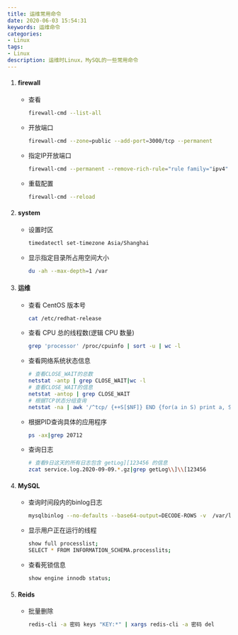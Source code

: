 ```yaml
---
title: 运维常用命令
date: 2020-06-03 15:54:31
keywords: 运维命令
categories: 
- Linux
tags:
- Linux
description: 运维时Linux，MySQL的一些常用命令
---
```


1. #### firewall

    - 查看
        ```bash
        firewall-cmd --list-all
        ```

    - 开放端口
        ```bash
        firewall-cmd --zone=public --add-port=3000/tcp --permanent
        ```

    - 指定IP开放端口
        ```bash
        firewall-cmd --permanent --remove-rich-rule="rule family="ipv4" source address="111.111.111.111" port protocol="tcp" port="3000" accept"
        ```

    - 重载配置
        ```bash
        firewall-cmd --reload
        ```

2. #### system

    - 设置时区
        ```bash
        timedatectl set-timezone Asia/Shanghai
        ```

    - 显示指定目录所占用空间大小
        ```bash
        du -ah --max-depth=1 /var
        ```

3. #### 运维

    - 查看 CentOS 版本号
        ```bash
        cat /etc/redhat-release
        ```

    - 查看 CPU 总的线程数(逻辑 CPU 数量)
        ```bash
        grep 'processor' /proc/cpuinfo | sort -u | wc -l
        ```

    - 查看网络系统状态信息
        ```bash
        # 查看CLOSE_WAIT的总数
        netstat -antp | grep CLOSE_WAIT|wc -l
        # 查看CLOSE_WAIT的信息
        netstat -antop | grep CLOSE_WAIT
        # 根据TCP状态分组查询
        netstat -na | awk '/^tcp/ {++S[$NF]} END {for(a in S) print a, S[a]}'
        ```

    - 根据PID查询具体的应用程序
        ```bash
        ps -ax|grep 20712
        ```

    - 查询日志
        ```bash
        # 查看9日这天的所有日志包含 getLog][123456 的信息
        zcat service.log.2020-09-09.*.gz|grep getLog\\]\\[123456
        ```

4. #### MySQL
   
    - 查询时间段内的binlog日志
        ```bash
        mysqlbinlog --no-defaults --base64-output=DECODE-ROWS -v  /var/lib/mysql/mysql-bin.000001 --start-datetime '2020-10-09 15:00:00' --stop-datetime '2020-10-09 16:00:00' > /tmp/mysql.sql
        ```

    - 显示用户正在运行的线程
        ```bash
        show full processlist;
        SELECT * FROM INFORMATION_SCHEMA.processlits;
        ```

    - 查看死锁信息
        ```bash
        show engine innodb status;
        ```

5. #### Reids

    - 批量删除
        ```bash
        redis-cli -a 密码 keys "KEY:*" | xargs redis-cli -a 密码 del
        ```